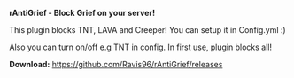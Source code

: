 <b>rAntiGrief - Block Grief on your server!</b>

This plugin blocks TNT, LAVA and Creeper! You can setup it in Config.yml :)

Also you can turn on/off e.g TNT in config. In first use, plugin blocks all!

<b>Download:</b> https://github.com/Ravis96/rAntiGrief/releases
